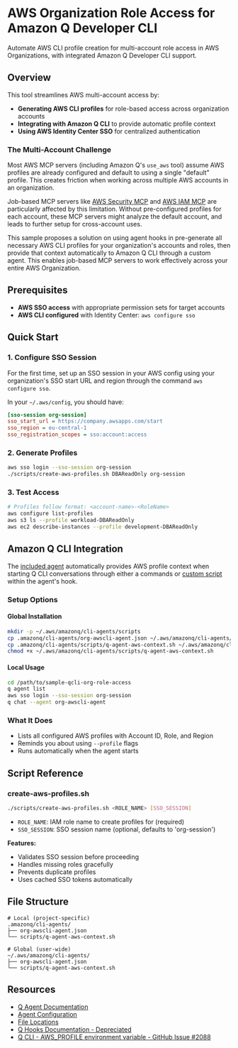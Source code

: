 # AWS Organization Role Access for Amazon Q Developer CLI

Automate AWS CLI profile creation for multi-account role access in AWS Organizations, with integrated Amazon Q Developer CLI support.

## Overview

This tool streamlines AWS multi-account access by:

- **Generating AWS CLI profiles** for role-based access across organization accounts
- **Integrating with Amazon Q CLI** to provide automatic profile context
- **Using AWS Identity Center SSO** for centralized authentication

### The Multi-Account Challenge

Most AWS MCP servers (including Amazon Q's `use_aws` tool) assume AWS profiles are already configured and default to using a single "default" profile. This creates friction when working across multiple AWS accounts in an organization.

Job-based MCP servers like [AWS Security MCP](https://lobehub.com/mcp/groovybugify-aws-security-mcp) and [AWS IAM MCP](https://awslabs.github.io/mcp/servers/iam-mcp-server/) are particularly affected by this limitation. Without pre-configured profiles for each account, these MCP servers might analyze the default account, and leads to further setup for cross-account uses.

This sample proposes a solution on using agent hooks in pre-generate all necessary AWS CLI profiles for your organization's accounts and roles, then provide that context automatically to Amazon Q CLI through a custom agent. This enables job-based MCP servers to work effectively across your entire AWS Organization.

## Prerequisites

- **AWS SSO access** with appropriate permission sets for target accounts
- **AWS CLI configured** with Identity Center: `aws configure sso`

## Quick Start

### 1. Configure SSO Session

For the first time, set up an SSO session in your AWS config using your organization's SSO start URL and region through the command `aws configure sso`.

In your `~/.aws/config`, you should have:

```ini
[sso-session org-session]
sso_start_url = https://company.awsapps.com/start
sso_region = eu-central-1
sso_registration_scopes = sso:account:access
```

### 2. Generate Profiles

```bash
aws sso login --sso-session org-session
./scripts/create-aws-profiles.sh DBAReadOnly org-session
```

### 3. Test Access

```bash
# Profiles follow format: <account-name>-<RoleName>
aws configure list-profiles
aws s3 ls --profile workload-DBAReadOnly
aws ec2 describe-instances --profile development-DBAReadOnly
```

## Amazon Q CLI Integration

The [included agent](.amazonq/cli-agents/org-awscli-agent.json) automatically provides AWS profile context when starting Q CLI conversations through either a commands or [custom script](.amazonq/cli-agents/scripts/q-agent-aws-context.sh) within the agent's hook.

### Setup Options

#### Global Installation

```bash
mkdir -p ~/.aws/amazonq/cli-agents/scripts
cp .amazonq/cli-agents/org-awscli-agent.json ~/.aws/amazonq/cli-agents/
cp .amazonq/cli-agents/scripts/q-agent-aws-context.sh ~/.aws/amazonq/cli-agents/scripts/
chmod +x ~/.aws/amazonq/cli-agents/scripts/q-agent-aws-context.sh
```

#### Local Usage

```bash
cd /path/to/sample-qcli-org-role-access
q agent list
aws sso login --sso-session org-session
q chat --agent org-awscli-agent
```

### What It Does

- Lists all configured AWS profiles with Account ID, Role, and Region
- Reminds you about using `--profile` flags
- Runs automatically when the agent starts

## Script Reference

### create-aws-profiles.sh

```bash
./scripts/create-aws-profiles.sh <ROLE_NAME> [SSO_SESSION]
```

- `ROLE_NAME`: IAM role name to create profiles for (required)
- `SSO_SESSION`: SSO session name (optional, defaults to 'org-session')

**Features:**

- Validates SSO session before proceeding
- Handles missing roles gracefully
- Prevents duplicate profiles
- Uses cached SSO tokens automatically

## File Structure

```text
# Local (project-specific)
.amazonq/cli-agents/
├── org-awscli-agent.json
└── scripts/q-agent-aws-context.sh

# Global (user-wide)
~/.aws/amazonq/cli-agents/
├── org-awscli-agent.json
└── scripts/q-agent-aws-context.sh
```

## Resources

- [Q Agent Documentation](https://docs.aws.amazon.com/amazonq/latest/qdeveloper-ug/command-line-custom-agents-defining.html)
- [Agent Configuration](https://docs.aws.amazon.com/amazonq/latest/qdeveloper-ug/command-line-custom-agents-configuration.html#command-line-agent-hooks)
- [File Locations](https://github.com/aws/amazon-q-developer-cli/blob/main/docs/agent-file-locations.md)
- [Q Hooks Documentation - Depreciated](https://docs.aws.amazon.com/amazonq/latest/qdeveloper-ug/command-line-context-hooks.html)
- [Q CLI - AWS_PROFILE environment variable - GitHub Issue #2088](https://github.com/aws/amazon-q-developer-cli/issues/2088)